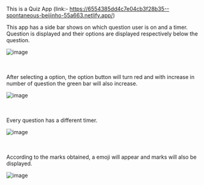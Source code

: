 This is a Quiz App (link:- https://6554385dd4c7e04cb3f28b35--spontaneous-beijinho-55a663.netlify.app/)

This app has a side bar shows on which question user is on and a timer.
Question is displayed and their options are displayed respectively below the question.

![image](https://github.com/Rishahum/Quiz-App/assets/98969301/f00dd067-5e8d-4755-a4b5-3654b258aeb3)
<br/>
<br/><br/>







After selecting a option, the option button will turn red and with increase in number of question the green bar will also increase.

![image](https://github.com/Rishahum/Quiz-App/assets/98969301/86f78e2b-44f5-4477-b482-0d2f62f7806b)
<br/><br/><br/>







Every question has a different timer.

![image](https://github.com/Rishahum/Quiz-App/assets/98969301/e3810bea-7fe2-448b-a305-172005e1f1a2)
<br/><br/><br/>







According to the marks obtained, a emoji will appear and marks will also be displayed.

![image](https://github.com/Rishahum/Quiz-App/assets/98969301/3e37c8e3-d94b-40aa-baa8-6fada5ffe412)




